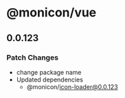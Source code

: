 # @monicon/vue

## 0.0.123

### Patch Changes

- change package name
- Updated dependencies
  - @monicon/icon-loader@0.0.123
